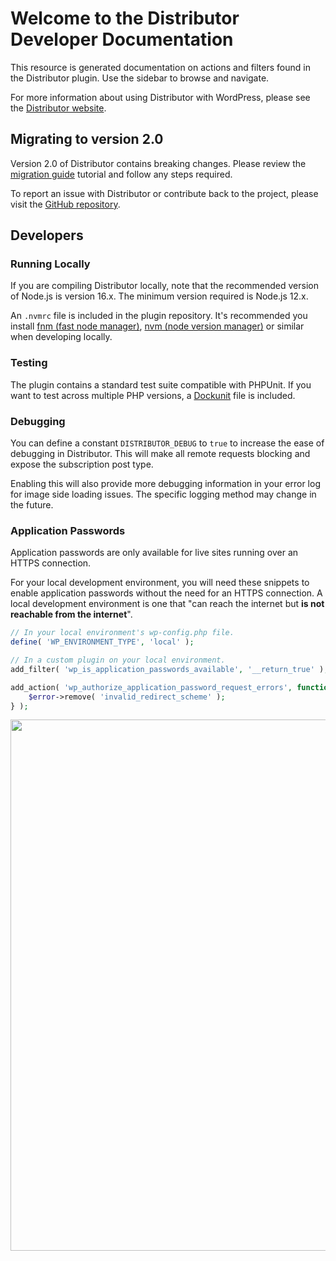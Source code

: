 # Welcome to the Distributor Developer Documentation

This resource is generated documentation on actions and filters found in the Distributor plugin. Use the sidebar to browse and navigate.

For more information about using Distributor with WordPress, please see the [Distributor website](https://distributorplugin.com/).

## Migrating to version 2.0

Version 2.0 of Distributor contains breaking changes. Please review the <a href="./tutorial-migration-guide-version-1-to-version-2.html">migration guide</a> tutorial and follow any steps required.

To report an issue with Distributor or contribute back to the project, please visit the [GitHub repository](https://github.com/10up/distributor/).

## Developers

### Running Locally

If you are compiling Distributor locally, note that the recommended version of Node.js is version 16.x. The minimum version required is Node.js 12.x.

An `.nvmrc` file is included in the plugin repository. It's recommended you install [fnm (fast node manager)](https://github.com/Schniz/fnm/), [nvm (node version manager)](https://github.com/nvm-sh/nvm) or similar when developing locally.

### Testing

The plugin contains a standard test suite compatible with PHPUnit. If you want to test across multiple PHP versions, a [Dockunit](https://github.com/dockunit/dockunit) file is included.

### Debugging

You can define a constant `DISTRIBUTOR_DEBUG` to `true` to increase the ease of debugging in Distributor. This will make all remote requests blocking and expose the subscription post type.

Enabling this will also provide more debugging information in your error log for image side loading issues. The specific logging method may change in the future.

### Application Passwords

Application passwords are only available for live sites running over an HTTPS connection.

For your local development environment, you will need these snippets to enable application passwords without the need for an HTTPS connection.  A local development environment is one that "can reach the internet but **is not reachable from the internet**".

```php
// In your local environment's wp-config.php file.
define( 'WP_ENVIRONMENT_TYPE', 'local' );

// In a custom plugin on your local environment.
add_filter( 'wp_is_application_passwords_available', '__return_true' );

add_action( 'wp_authorize_application_password_request_errors', function( $error ) {
    $error->remove( 'invalid_redirect_scheme' );
} );
```
<a href="http://10up.com/contact/" class="banner"><img src="https://10updotcom-wpengine.s3.amazonaws.com/uploads/2016/10/10up-Github-Banner.png" width="850"></a>
